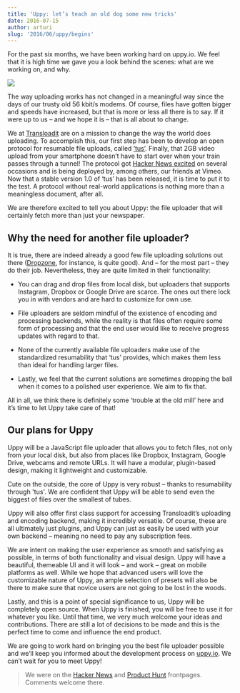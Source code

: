 ```yaml
---
title: 'Uppy: let’s teach an old dog some new tricks'
date: 2016-07-15
author: arturi
slug: '2016/06/uppy/begins'
---
```


For the past six months, we have been working hard on uppy.io. We feel that it
is high time we gave you a look behind the scenes: what are we working on, and
why.

<img src="/img/blog/uppy-begins/uppy-dashboard.jpg" />

The way uploading works has not changed in a meaningful way since the days of
our trusty old 56 kbit/s modems. Of course, files have gotten bigger and speeds
have increased, but that is more or less all there is to say. If it were up to
us – and we hope it is – that is all about to change.

We at [Transloadit](https://transloadit.com/) are on a mission to change the way
the world does uploading. To accomplish this, our first step has been to develop
an open protocol for resumable file uploads, called [‘tus’](http://tus.io/).
Finally, that 2GB video upload from your smartphone doesn’t have to start over
when your train passes through a tunnel! The protocol got
[Hacker News excited](https://news.ycombinator.com/item?id=10591348) on several
occasions and is being deployed by, among others, our friends at Vimeo. Now that
a stable version 1.0 of ‘tus’ has been released, it is time to put it to the
test. A protocol without real-world applications is nothing more than a
meaningless document, after all.

We are therefore excited to tell you about Uppy: the file uploader that will
certainly fetch more than just your newspaper.

<!--truncate-->

## Why the need for another file uploader?

It is true, there are indeed already a good few file uploading solutions out
there ([Dropzone](http://www.dropzonejs.com/), for instance, is quite good). And
– for the most part – they do their job. Nevertheless, they are quite limited in
their functionality:

- You can drag and drop files from local disk, but uploaders that supports
  Instagram, Dropbox or Google Drive are scarce. The ones out there lock you in
  with vendors and are hard to customize for own use.

- File uploaders are seldom mindful of the existence of encoding and processing
  backends, while the reality is that files often require some form of
  processing and that the end user would like to receive progress updates with
  regard to that.

- None of the currently available file uploaders make use of the standardized
  resumability that ‘tus’ provides, which makes them less than ideal for
  handling larger files.

- Lastly, we feel that the current solutions are sometimes dropping the ball
  when it comes to a polished user experience. We aim to fix that.

All in all, we think there is definitely some ‘trouble at the old mill’ here and
it’s time to let Uppy take care of that!

## Our plans for Uppy

Uppy will be a JavaScript file uploader that allows you to fetch files, not only
from your local disk, but also from places like Dropbox, Instagram, Google
Drive, webcams and remote URLs. It will have a modular, plugin-based design,
making it lightweight and customizable.

Cute on the outside, the core of Uppy is very robust – thanks to resumability
through 'tus'. We are confident that Uppy will be able to send even the biggest
of files over the smallest of tubes.

Uppy will also offer first class support for accessing Transloadit’s uploading
and encoding backend, making it incredibly versatile. Of course, these are all
ultimately just plugins, and Uppy can just as easily be used with your own
backend – meaning no need to pay any subscription fees.

We are intent on making the user experience as smooth and satisfying as
possible, in terms of both functionality and visual design. Uppy will have a
beautiful, themeable UI and it will look – and work – great on mobile platforms
as well. While we hope that advanced users will love the customizable nature of
Uppy, an ample selection of presets will also be there to make sure that novice
users are not going to be lost in the woods.

Lastly, and this is a point of special significance to us, Uppy will be
completely open source. When Uppy is finished, you will be free to use it for
whatever you like. Until that time, we very much welcome your ideas and
contributions. There are still a lot of decisions to be made and this is the
perfect time to come and influence the end product.

We are going to work hard on bringing you the best file uploader possible and
we’ll keep you informed about the development process on
[uppy.io](http://uppy.io/). We can’t wait for you to meet Uppy!

> We were on the [Hacker News](https://news.ycombinator.com/item?id=12109410)
> and [Product Hunt](https://www.producthunt.com/posts/uppy) frontpages.
> Comments welcome there.
